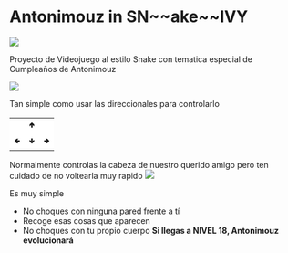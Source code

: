 <h1>
Antonimouz in SN<span>~~ake~~</span>IVY
</h1>
<img src="https://i.imgur.com/oAzoaZG.png">

Proyecto de Videojuego al estilo Snake con tematica especial de Cumpleaños de Antonimouz

<img src="https://i.imgur.com/R2Puw8a.png">

Tan simple como usar las direccionales para controlarlo

<table><tr style="border:0;background:#fff"><td style="border:0"></td><td style="border:0"><kbd>🢁</kbd></td><td style="border:0"></td></tr><tr style="border:0; background:#fff"><td style="border:0"><kbd>🢀</kbd></td><td style="border:0"><kbd>🢃</kbd></td><td style="border:0"><kbd>🢂</kbd></td></tr></table>
Normalmente controlas la cabeza de nuestro querido amigo pero ten cuidado de no voltearla muy rapido

<img src="https://i.imgur.com/40vjRX5.png">

Es muy simple

- No choques con ninguna pared frente a tí
- Recoge esas cosas que aparecen
- No choques con tu propio cuerpo
**Si llegas a NIVEL 18, Antonimouz evolucionará**
